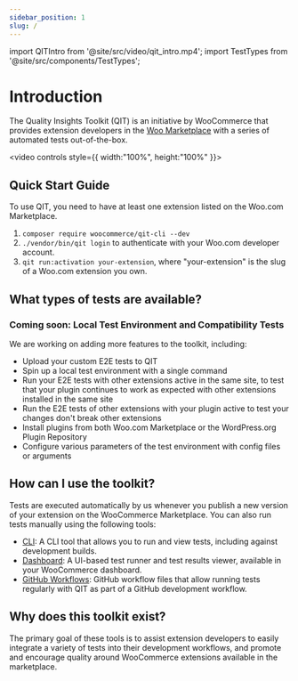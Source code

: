 ```yaml
---
sidebar_position: 1
slug: /
---
```


import QITIntro from '@site/src/video/qit_intro.mp4';
import TestTypes from '@site/src/components/TestTypes';

# Introduction 

The Quality Insights Toolkit (QIT) is an initiative by WooCommerce that provides extension developers in the [Woo Marketplace](https://woo.com/products/) with a series of automated tests out-of-the-box.

<video controls style={{ width:"100%", height:"100%" }}>
    <source src={QITIntro} />
</video>

## Quick Start Guide

To use QIT, you need to have at least one extension listed on the Woo.com Marketplace.

1. `composer require woocommerce/qit-cli --dev`
2. `./vendor/bin/qit login` to authenticate with your Woo.com developer account.
3. `qit run:activation your-extension`, where "your-extension" is the slug of a Woo.com extension you own.

## What types of tests are available?

<TestTypes />

### Coming soon: Local Test Environment and Compatibility Tests

We are working on adding more features to the toolkit, including:

- Upload your custom E2E tests to QIT
- Spin up a local test environment with a single command
- Run your E2E tests with other extensions active in the same site, to test that your plugin continues to work as expected with other extensions installed in the same site
- Run the E2E tests of other extensions with your plugin active to test your changes don't break other extensions
- Install plugins from both Woo.com Marketplace or the WordPress.org Plugin Repository
- Configure various parameters of the test environment with config files or arguments

## How can I use the toolkit? 

Tests are executed automatically by us whenever you publish a new version of your extension on the WooCommerce Marketplace. You can also run tests manually using the following tools:

- [CLI](cli/getting-started.md): A CLI tool that allows you to run and view tests, including against development builds.
- [Dashboard](dashboard/getting-started.md): A UI-based test runner and test results viewer, available in your WooCommerce dashboard.
- [GitHub Workflows](workflows/getting-started.md): GitHub workflow files that allow running tests regularly with QIT as part of a GitHub development workflow.

## Why does this toolkit exist? 

The primary goal of these tools is to assist extension developers to easily integrate a variety of tests into their development workflows, and promote and encourage quality around WooCommerce extensions available in the marketplace.
